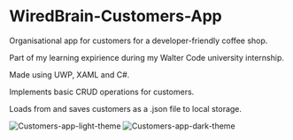 # WiredBrain-Customers-App
Organisational app for customers for a developer-friendly coffee shop.


Part of my learning expirience during my Walter Code university internship.

Made using UWP, XAML and C#.

Implements basic CRUD operations for customers.

Loads from and saves customers as a .json file to local storage.

![Customers-app-light-theme](https://user-images.githubusercontent.com/64084436/175304287-1da34142-0cd6-42d8-ab53-726b890cff57.png)
![Customers-app-dark-theme](https://user-images.githubusercontent.com/64084436/175304291-53f7a31d-0301-43cb-9a39-6e0f3be2d5b6.png)
